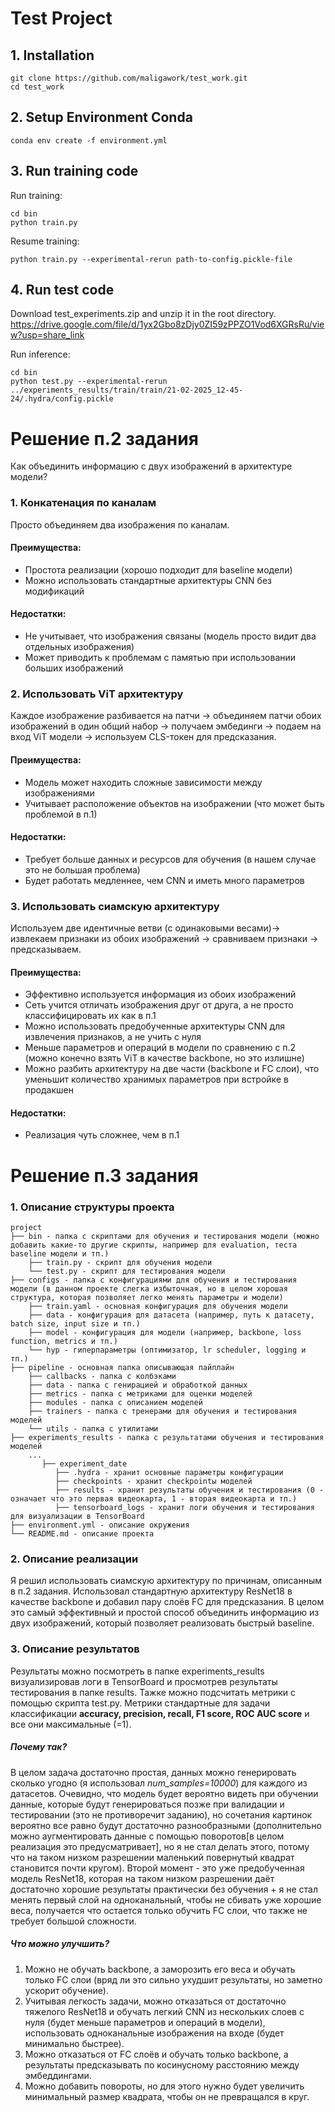 # Test Project

## 1. Installation
```
git clone https://github.com/maligawork/test_work.git
cd test_work
```

## 2. Setup Environment Conda
```
conda env create -f environment.yml
```

## 3. Run training code

Run training:
```
cd bin
python train.py
```

Resume training:
```
python train.py --experimental-rerun path-to-config.pickle-file
```

## 4. Run test code

Download test_experiments.zip and unzip it in the root directory.
https://drive.google.com/file/d/1yx2Gbo8zDjy0ZI59zPPZO1Vod6XGRsRu/view?usp=share_link

Run inference:
```
cd bin
python test.py --experimental-rerun ../experiments_results/train/train/21-02-2025_12-45-24/.hydra/config.pickle
```


# Решение п.2 задания

Как объединить информацию с двух изображений в архитектуре модели?

### 1. Конкатенация по каналам
Просто объединяем два изображения по каналам.
#### Преимущества:
- Простота реализации (хорошо подходит для baseline модели)
- Можно использовать стандартные архитектуры CNN без модификаций
#### Недостатки:
- Не учитывает, что изображения связаны (модель просто видит два отдельных изображения)
- Может приводить к проблемам с памятью при использовании больших изображений

### 2. Использовать ViT архитектуру
Каждое изображение разбивается на патчи -> объединяем патчи обоих изображений в один общий набор -> получаем эмбединги -> подаем на вход ViT модели -> используем CLS-токен для предсказания.
#### Преимущества:
- Модель может находить сложные зависимости между изображениями
- Учитывает расположение объектов на изображении (что может быть проблемой в п.1)
#### Недостатки:
- Требует больше данных и ресурсов для обучения (в нашем случае это не большая проблема)
- Будет работать медленнее, чем CNN и иметь много параметров

### 3. Использовать сиамскую архитектуру
Используем две идентичные ветви (с одинаковыми весами)-> извлекаем признаки из обоих изображений -> сравниваем признаки -> предсказываем.
#### Преимущества:
- Эффективно используется информация из обоих изображений
- Сеть учится отличать изображения друг от друга, а не просто классифицировать их как в п.1
- Можно использовать предобученные архитектуры CNN для извлечения признаков, а не учить с нуля
- Меньше параметров и операций в модели по сравнению с п.2 (можно конечно взять ViT в качестве backbone, но это излишне)
- Можно разбить архитектуру на две части (backbone и FC слои), что уменьшит количество хранимых параметров при встройке в продакшен
#### Недостатки:
- Реализация чуть сложнее, чем в п.1


# Решение п.3 задания

### 1. Описание структуры проекта
```
project
├── bin - папка с скриптами для обучения и тестирования модели (можно добавить какие-то другие скрипты, например для evaluation, теста baseline модели и тп.)
    ├── train.py - скрипт для обучения модели
    └── test.py - скрипт для тестирования модели
├── configs - папка с конфигурациями для обучения и тестирования модели (в данном проекте слегка избыточная, но в целом хорошая структура, которая позволяет легко менять параметры и модели)
    ├── train.yaml - основная конфигурация для обучения модели
    ├── data - конфигурация для датасета (например, путь к датасету, batch size, input size и тп.)
    ├── model - конфигурация для модели (например, backbone, loss function, metrics и тп.)
    └── hyp - гиперпараметры (оптимизатор, lr scheduler, logging и тп.)
├── pipeline - основная папка описывающая пайплайн
    ├── callbacks - папка с колбэками
    ├── data - папка с генирацией и обработкой данных
    ├── metrics - папка с метриками для оценки моделей
    ├── modules - папка с описанием моделей 
    ├── trainers - папка с тренерами для обучения и тестирования моделей
    └── utils - папка с утилитами 
├── experiments_results - папка с результатами обучения и тестирования моделей
    ...
       ├── experiment_date
          ├── .hydra - хранит основные параметры конфигурации
          ├── checkpoints - хранит checkpointы моделей
          ├── results - хранит результаты обучения и тестирования (0 - означает что это первая видеокарта, 1 - вторая видеокарта и тп.)
          ├── tensorboard_logs - хранит логи обучения и тестирования для визуализации в TensorBoard
├── environment.yml - описание окружения
└── README.md - описание проекта
```

### 2. Описание реализации

Я решил использовать сиамскую архитектуру по причинам, описанным в п.2 задания. Использовал стандартную архитектуру ResNet18 в качестве backbone и добавил пару слоёв FC для предсказания. В целом это самый эффективный и простой способ объединить информацию из двух изображений, который позволяет реализовать быстрый baseline. 

### 3. Описание результатов

Результаты можно посмотреть в папке experiments_results визуализировав логи в TensorBoard и просмотрев результаты тестирования в папке results. Тажке можно подсчитать метрики с помощью скрипта test.py. Метрики стандартные для задачи классификации **accuracy, precision, recall, F1 score, ROC AUC score** и все они максимальные (=1). 

##### Почему так? 

В целом задача достаточно простая, данных можно генерировать сколько угодно (я использовал *num_samples=10000*) для каждого из датасетов. Очевидно, что модель будет вероятно видеть при обучении данные, которые будут генерироваться позже при валидации и тестировании (это не противоречит заданию), но сочетания картинок вероятно все равно будут достаточно разнообразными (дополнительно можно аугментировать данные с помощью поворотов[в целом реализация это предусматривает], но я не стал делать этого, потому что на таком низком разрешении маленький повернутый квадрат становится почти кругом). Второй момент - это уже предобученная модель ResNet18, которая на таком низком разрешении даёт достаточно хорошие результаты практически без обучения + я не стал менять первый слой на одноканальный, чтобы не сбивать уже хорошие веса, получается что остается только обучить FC слои, что также не требует большой сложности.

##### Что можно улучшить?
1. Можно не обучать backbone, а заморозить его веса и обучать только FC слои (вряд ли это сильно ухудшит результаты, но заметно ускорит обучение).
2. Учитывая легкость задачи, можно отказаться от достаточно тяжелого ResNet18 и обучать легкий CNN из нескольких слоев с нуля (будет меньше параметров и операций в модели), использовать одноканальные изображения на входе (будет минимально быстрее).
3. Можно отказаться от FC слоёв и обучать только backbone, а результаты предсказывать по косинусному расстоянию между эмбеддингами.
4. Можно добавить повороты, но для этого нужно будет увеличить минимальный размер квадрата, чтобы он не превращался в круг.



